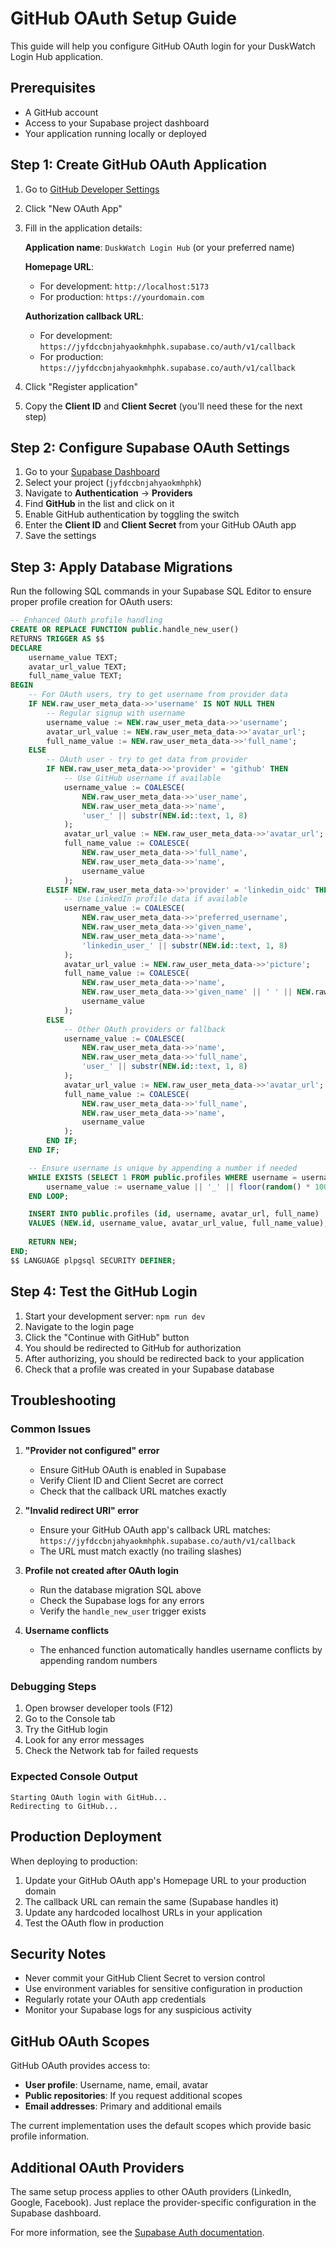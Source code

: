 # GitHub OAuth Setup Guide

This guide will help you configure GitHub OAuth login for your DuskWatch Login Hub application.

## Prerequisites

- A GitHub account
- Access to your Supabase project dashboard
- Your application running locally or deployed

## Step 1: Create GitHub OAuth Application

1. Go to [GitHub Developer Settings](https://github.com/settings/developers)
2. Click "New OAuth App"
3. Fill in the application details:

   **Application name**: `DuskWatch Login Hub` (or your preferred name)
   
   **Homepage URL**: 
   - For development: `http://localhost:5173`
   - For production: `https://yourdomain.com`
   
   **Authorization callback URL**: 
   - For development: `https://jyfdccbnjahyaokmhphk.supabase.co/auth/v1/callback`
   - For production: `https://jyfdccbnjahyaokmhphk.supabase.co/auth/v1/callback`

4. Click "Register application"
5. Copy the **Client ID** and **Client Secret** (you'll need these for the next step)

## Step 2: Configure Supabase OAuth Settings

1. Go to your [Supabase Dashboard](https://supabase.com/dashboard)
2. Select your project (`jyfdccbnjahyaokmhphk`)
3. Navigate to **Authentication** → **Providers**
4. Find **GitHub** in the list and click on it
5. Enable GitHub authentication by toggling the switch
6. Enter the **Client ID** and **Client Secret** from your GitHub OAuth app
7. Save the settings

## Step 3: Apply Database Migrations

Run the following SQL commands in your Supabase SQL Editor to ensure proper profile creation for OAuth users:

```sql
-- Enhanced OAuth profile handling
CREATE OR REPLACE FUNCTION public.handle_new_user()
RETURNS TRIGGER AS $$
DECLARE
    username_value TEXT;
    avatar_url_value TEXT;
    full_name_value TEXT;
BEGIN
    -- For OAuth users, try to get username from provider data
    IF NEW.raw_user_meta_data->>'username' IS NOT NULL THEN
        -- Regular signup with username
        username_value := NEW.raw_user_meta_data->>'username';
        avatar_url_value := NEW.raw_user_meta_data->>'avatar_url';
        full_name_value := NEW.raw_user_meta_data->>'full_name';
    ELSE
        -- OAuth user - try to get data from provider
        IF NEW.raw_user_meta_data->>'provider' = 'github' THEN
            -- Use GitHub username if available
            username_value := COALESCE(
                NEW.raw_user_meta_data->>'user_name',
                NEW.raw_user_meta_data->>'name',
                'user_' || substr(NEW.id::text, 1, 8)
            );
            avatar_url_value := NEW.raw_user_meta_data->>'avatar_url';
            full_name_value := COALESCE(
                NEW.raw_user_meta_data->>'full_name',
                NEW.raw_user_meta_data->>'name',
                username_value
            );
        ELSIF NEW.raw_user_meta_data->>'provider' = 'linkedin_oidc' THEN
            -- Use LinkedIn profile data if available
            username_value := COALESCE(
                NEW.raw_user_meta_data->>'preferred_username',
                NEW.raw_user_meta_data->>'given_name',
                NEW.raw_user_meta_data->>'name',
                'linkedin_user_' || substr(NEW.id::text, 1, 8)
            );
            avatar_url_value := NEW.raw_user_meta_data->>'picture';
            full_name_value := COALESCE(
                NEW.raw_user_meta_data->>'name',
                NEW.raw_user_meta_data->>'given_name' || ' ' || NEW.raw_user_meta_data->>'family_name',
                username_value
            );
        ELSE
            -- Other OAuth providers or fallback
            username_value := COALESCE(
                NEW.raw_user_meta_data->>'name',
                NEW.raw_user_meta_data->>'full_name',
                'user_' || substr(NEW.id::text, 1, 8)
            );
            avatar_url_value := NEW.raw_user_meta_data->>'avatar_url';
            full_name_value := COALESCE(
                NEW.raw_user_meta_data->>'full_name',
                NEW.raw_user_meta_data->>'name',
                username_value
            );
        END IF;
    END IF;

    -- Ensure username is unique by appending a number if needed
    WHILE EXISTS (SELECT 1 FROM public.profiles WHERE username = username_value) LOOP
        username_value := username_value || '_' || floor(random() * 1000)::text;
    END LOOP;

    INSERT INTO public.profiles (id, username, avatar_url, full_name)
    VALUES (NEW.id, username_value, avatar_url_value, full_name_value);
    
    RETURN NEW;
END;
$$ LANGUAGE plpgsql SECURITY DEFINER;
```

## Step 4: Test the GitHub Login

1. Start your development server: `npm run dev`
2. Navigate to the login page
3. Click the "Continue with GitHub" button
4. You should be redirected to GitHub for authorization
5. After authorizing, you should be redirected back to your application
6. Check that a profile was created in your Supabase database

## Troubleshooting

### Common Issues

1. **"Provider not configured" error**
   - Ensure GitHub OAuth is enabled in Supabase
   - Verify Client ID and Client Secret are correct
   - Check that the callback URL matches exactly

2. **"Invalid redirect URI" error**
   - Ensure your GitHub OAuth app's callback URL matches: `https://jyfdccbnjahyaokmhphk.supabase.co/auth/v1/callback`
   - The URL must match exactly (no trailing slashes)

3. **Profile not created after OAuth login**
   - Run the database migration SQL above
   - Check the Supabase logs for any errors
   - Verify the `handle_new_user` trigger exists

4. **Username conflicts**
   - The enhanced function automatically handles username conflicts by appending random numbers

### Debugging Steps

1. Open browser developer tools (F12)
2. Go to the Console tab
3. Try the GitHub login
4. Look for any error messages
5. Check the Network tab for failed requests

### Expected Console Output
```
Starting OAuth login with GitHub...
Redirecting to GitHub...
```

## Production Deployment

When deploying to production:

1. Update your GitHub OAuth app's Homepage URL to your production domain
2. The callback URL can remain the same (Supabase handles it)
3. Update any hardcoded localhost URLs in your application
4. Test the OAuth flow in production

## Security Notes

- Never commit your GitHub Client Secret to version control
- Use environment variables for sensitive configuration in production
- Regularly rotate your OAuth app credentials
- Monitor your Supabase logs for any suspicious activity

## GitHub OAuth Scopes

GitHub OAuth provides access to:
- **User profile**: Username, name, email, avatar
- **Public repositories**: If you request additional scopes
- **Email addresses**: Primary and additional emails

The current implementation uses the default scopes which provide basic profile information.

## Additional OAuth Providers

The same setup process applies to other OAuth providers (LinkedIn, Google, Facebook). Just replace the provider-specific configuration in the Supabase dashboard.

For more information, see the [Supabase Auth documentation](https://supabase.com/docs/guides/auth/social-login/auth-github).
